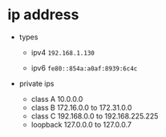 # ip address

- types
    - ipv4
    `192.168.1.130`
    
    - ipv6
    `fe80::854a:a0af:8939:6c4c`

- private ips
    - class A
        10.0.0.0
    - class B
        172.16.0.0 to 172.31.0.0
    - class C
        192.168.0.0 to 192.168.225.225
    - loopback
        127.0.0.0 to 127.0.0.7
